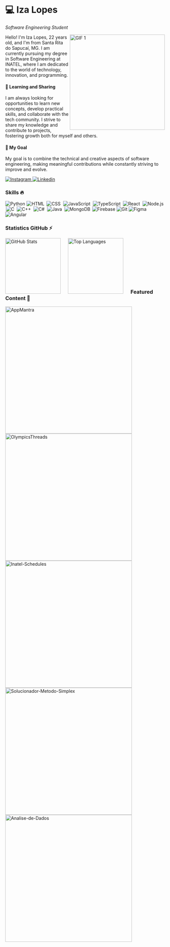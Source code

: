 <h1>💻 Iza Lopes</h1>

*Software Engineering Student*

<img align="right" src="https://github.com/user-attachments/assets/fbe651f7-1750-41f5-8fc6-9d2d0c9b17a4" alt="GIF 1"  width="300"/>

<p>Hello! I'm Iza Lopes, 22 years old, and I'm from Santa Rita do Sapucaí, MG. I am currently pursuing my degree in Software Engineering at INATEL, where I am dedicated to the world of technology, innovation, and programming.</p>

<h4>🌱 Learning and Sharing</h4> 
<p>I am always looking for opportunities to learn new concepts, develop practical skills, and collaborate with the tech community. I strive to share my knowledge and contribute to projects, fostering growth both for myself and others.
</p>

<h4>🎯 My Goal</h4> 
<p>My goal is to combine the technical and creative aspects of software engineering, making meaningful contributions while constantly striving to improve and evolve.</p>

<p>
  <a href="https://www.instagram.com/izallopes_/">
      <img alt="Instagram" title="Me siga no Instagram" src="https://img.shields.io/badge/Instagram-%23E4405F.svg?style=for-the-badge&logo=Instagram&logoColor=white""/>
  </a> 
  <a href="https://www.linkedin.com/in/iza-lopes/">
      <img alt="Linkedin" title="Se conecte comigo no Linkedin" src="https://img.shields.io/badge/linkedin-%230077B5.svg?style=for-the-badge&logo=linkedin&logoColor=white""/>
  </a>
</p>

<h3>Skills 🔥</h3>

<p align="left">
    <img alt="Python" title="Python" src="https://skillicons.dev/icons?i=python" />
    <img alt="HTML" title="HTML" style="padding: 0 1px;" src="https://skillicons.dev/icons?i=html" />
    <img alt="CSS" title="CSS" style="padding: 0 2px;" src="https://skillicons.dev/icons?i=css" />
    <img alt="JavaScript" title="JavaScript" style="padding: 0 2px;" src="https://skillicons.dev/icons?i=javascript" />
    <img alt="TypeScript" title="TypeScript" style="padding: 0 2px;" src="https://skillicons.dev/icons?i=typescript" />
    <img alt="React" title="React" style="padding: 0 2px;" src="https://skillicons.dev/icons?i=react" />
    <img alt="Node.js" title="Node.js" style="padding: 0 2px;" src="https://skillicons.dev/icons?i=nodejs" />
    <img alt="C" title="C" style="padding: 0 2px;" src="https://skillicons.dev/icons?i=c" />
    <img alt="C++" title="C++" style="padding: 0 2px;" src="https://skillicons.dev/icons?i=cpp" />
    <img alt="C#" title="C#" style="padding: 0 2px;" src="https://skillicons.dev/icons?i=cs" />
    <img alt="Java" title="Java" style="padding: 0 2px;" src="https://skillicons.dev/icons?i=java" />
    <img alt="MongoDB" title="MongoDB" style="padding: 0 2px;" src="https://skillicons.dev/icons?i=mongo" />
    <img alt="Firebase" title="Firebase" src="https://skillicons.dev/icons?i=firebase" />
    <img alt="Git" title="Git" src="https://skillicons.dev/icons?i=git" />
    <img alt="Figma" title="Figma" src="https://skillicons.dev/icons?i=figma" />
    <img alt="Angular" title="Angular" src="https://skillicons.dev/icons?i=angular" />
</p>

<h3>Statistics GitHub ⚡</h3>

<p>
  <img align="left" alt="GitHub Stats" height="175" style="padding-right: 20px;" src="https://github-readme-stats.vercel.app/api?username=Izalp&show_icons=true&theme=midnight-purple" alt="GitHub Statistics" />
  <img align="left" alt="Top Languages" height="175" style="padding-right: 20px;" src="https://github-readme-stats.vercel.app/api/top-langs/?username=Izalp&hide_progress=true&theme=midnight-purple" alt="Top Languages" />
</p>

</br></br></br></br></br></br></br></br>

<h3>Featured Content 🌟</h3>

<p>
  <a href="https://github.com/Izalp/AppMantra">
    <img align="left" src="https://github-readme-stats.vercel.app/api/pin/?username=Izalp&repo=AppMantra&cache_seconds=86400&theme=midnight-purple" alt="AppMantra" 
      style="width: 400px;"/>
  </a>
  <a href="https://github.com/Izalp/OlympicsThreads">
    <img src="https://github-readme-stats.vercel.app/api/pin/?username=Izalp&repo=OlympicsThreads&cache_seconds=86400&theme=midnight-purple" alt="OlympicsThreads" 
      style="width: 400px;"/>
  </a>
  <a href="https://github.com/Izalp/Inatel-Schedules">
    <img src="https://github-readme-stats.vercel.app/api/pin/?username=Izalp&repo=Inatel-Schedules&cache_seconds=86400&theme=midnight-purple" alt="Inatel-Schedules" 
      style="width: 400px;"/>
  </a>
  <a href="https://github.com/Izalp/Solucionador-Metodo-Simplex">
    <img align="left" src="https://github-readme-stats.vercel.app/api/pin/?username=Izalp&repo=Solucionador-Metodo-Simplex&cache_seconds=86400&theme=midnight-purple" alt="Solucionador-Metodo-Simplex" 
      style="width: 400px;"/>
  </a>
  <a href="https://github.com/Izalp/Analise-de-Dados">
    <img align="left" src="https://github-readme-stats.vercel.app/api/pin/?username=Izalp&repo=Analise-de-Dados&cache_seconds=86400&theme=midnight-purple" alt="Analise-de-Dados" 
      style="width: 400px;"/>
  </a>
</p>
